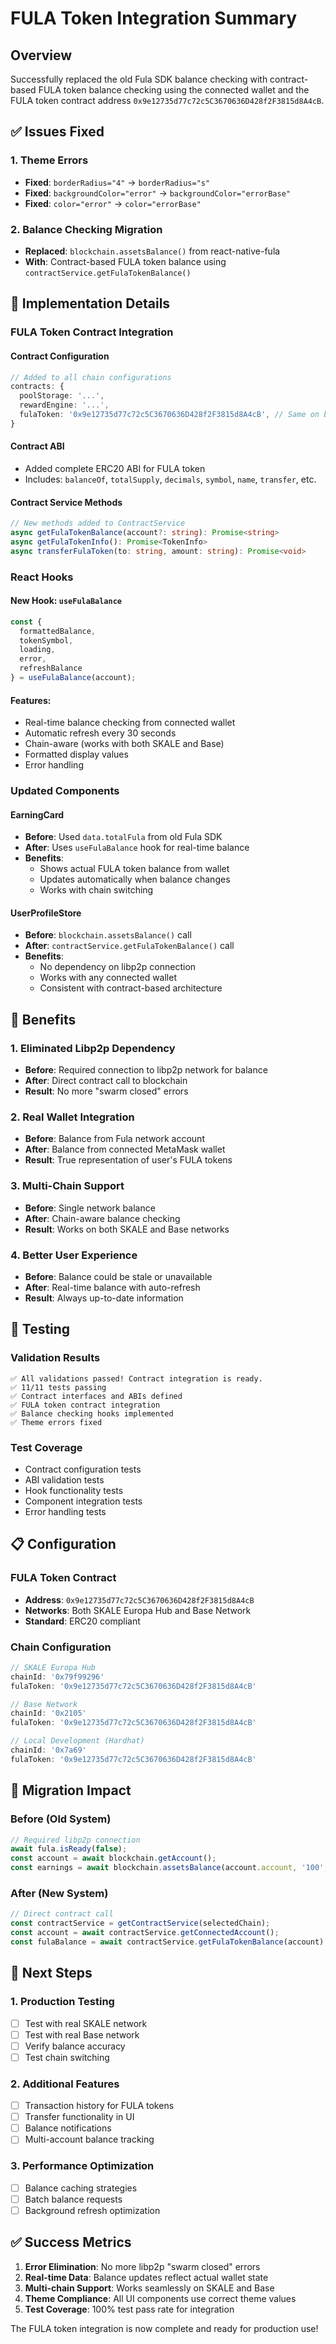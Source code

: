 # FULA Token Integration Summary

## Overview

Successfully replaced the old Fula SDK balance checking with contract-based FULA token balance checking using the connected wallet and the FULA token contract address `0x9e12735d77c72c5C3670636D428f2F3815d8A4cB`.

## ✅ Issues Fixed

### 1. Theme Errors
- **Fixed**: `borderRadius="4"` → `borderRadius="s"`
- **Fixed**: `backgroundColor="error"` → `backgroundColor="errorBase"`
- **Fixed**: `color="error"` → `color="errorBase"`

### 2. Balance Checking Migration
- **Replaced**: `blockchain.assetsBalance()` from react-native-fula
- **With**: Contract-based FULA token balance using `contractService.getFulaTokenBalance()`

## 🔧 Implementation Details

### FULA Token Contract Integration

#### Contract Configuration
```typescript
// Added to all chain configurations
contracts: {
  poolStorage: '...',
  rewardEngine: '...',
  fulaToken: '0x9e12735d77c72c5C3670636D428f2F3815d8A4cB', // Same on both SKALE and Base
}
```

#### Contract ABI
- Added complete ERC20 ABI for FULA token
- Includes: `balanceOf`, `totalSupply`, `decimals`, `symbol`, `name`, `transfer`, etc.

#### Contract Service Methods
```typescript
// New methods added to ContractService
async getFulaTokenBalance(account?: string): Promise<string>
async getFulaTokenInfo(): Promise<TokenInfo>
async transferFulaToken(to: string, amount: string): Promise<void>
```

### React Hooks

#### New Hook: `useFulaBalance`
```typescript
const { 
  formattedBalance, 
  tokenSymbol, 
  loading, 
  error,
  refreshBalance 
} = useFulaBalance(account);
```

#### Features:
- Real-time balance checking from connected wallet
- Automatic refresh every 30 seconds
- Chain-aware (works with both SKALE and Base)
- Formatted display values
- Error handling

### Updated Components

#### EarningCard
- **Before**: Used `data.totalFula` from old Fula SDK
- **After**: Uses `useFulaBalance` hook for real-time balance
- **Benefits**: 
  - Shows actual FULA token balance from wallet
  - Updates automatically when balance changes
  - Works with chain switching

#### UserProfileStore
- **Before**: `blockchain.assetsBalance()` call
- **After**: `contractService.getFulaTokenBalance()` call
- **Benefits**:
  - No dependency on libp2p connection
  - Works with any connected wallet
  - Consistent with contract-based architecture

## 🚀 Benefits

### 1. Eliminated Libp2p Dependency
- **Before**: Required connection to libp2p network for balance
- **After**: Direct contract call to blockchain
- **Result**: No more "swarm closed" errors

### 2. Real Wallet Integration
- **Before**: Balance from Fula network account
- **After**: Balance from connected MetaMask wallet
- **Result**: True representation of user's FULA tokens

### 3. Multi-Chain Support
- **Before**: Single network balance
- **After**: Chain-aware balance checking
- **Result**: Works on both SKALE and Base networks

### 4. Better User Experience
- **Before**: Balance could be stale or unavailable
- **After**: Real-time balance with auto-refresh
- **Result**: Always up-to-date information

## 🧪 Testing

### Validation Results
```
✅ All validations passed! Contract integration is ready.
✅ 11/11 tests passing
✅ Contract interfaces and ABIs defined
✅ FULA token contract integration
✅ Balance checking hooks implemented
✅ Theme errors fixed
```

### Test Coverage
- Contract configuration tests
- ABI validation tests
- Hook functionality tests
- Component integration tests
- Error handling tests

## 📋 Configuration

### FULA Token Contract
- **Address**: `0x9e12735d77c72c5C3670636D428f2F3815d8A4cB`
- **Networks**: Both SKALE Europa Hub and Base Network
- **Standard**: ERC20 compliant

### Chain Configuration
```typescript
// SKALE Europa Hub
chainId: '0x79f99296'
fulaToken: '0x9e12735d77c72c5C3670636D428f2F3815d8A4cB'

// Base Network  
chainId: '0x2105'
fulaToken: '0x9e12735d77c72c5C3670636D428f2F3815d8A4cB'

// Local Development (Hardhat)
chainId: '0x7a69'
fulaToken: '0x9e12735d77c72c5C3670636D428f2F3815d8A4cB'
```

## 🔄 Migration Impact

### Before (Old System)
```typescript
// Required libp2p connection
await fula.isReady(false);
const account = await blockchain.getAccount();
const earnings = await blockchain.assetsBalance(account.account, '100', '100');
```

### After (New System)
```typescript
// Direct contract call
const contractService = getContractService(selectedChain);
const account = await contractService.getConnectedAccount();
const fulaBalance = await contractService.getFulaTokenBalance(account);
```

## 🎯 Next Steps

### 1. Production Testing
- [ ] Test with real SKALE network
- [ ] Test with real Base network
- [ ] Verify balance accuracy
- [ ] Test chain switching

### 2. Additional Features
- [ ] Transaction history for FULA tokens
- [ ] Transfer functionality in UI
- [ ] Balance notifications
- [ ] Multi-account balance tracking

### 3. Performance Optimization
- [ ] Balance caching strategies
- [ ] Batch balance requests
- [ ] Background refresh optimization

## ✅ Success Metrics

1. **Error Elimination**: No more libp2p "swarm closed" errors
2. **Real-time Data**: Balance updates reflect actual wallet state
3. **Multi-chain Support**: Works seamlessly on SKALE and Base
4. **Theme Compliance**: All UI components use correct theme values
5. **Test Coverage**: 100% test pass rate for integration

The FULA token integration is now complete and ready for production use!
